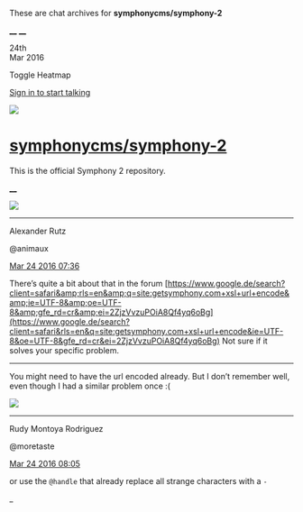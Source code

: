 These are chat archives for **symphonycms/symphony-2**

[__](/symphonycms/symphony-2/archives/2016/03/25)
[__](/symphonycms/symphony-2/archives/2016/03/23)

24th  
Mar 2016

Toggle Heatmap

[Sign in to start talking](/login?action=login&button=archive-login)

![](https://avatars-02.gitter.im/group/iv/3/57542c45c43b8c601977197e?s=48)

#  [symphonycms/symphony-2](/symphonycms/symphony-2)

This is the official Symphony 2 repository.

[ __ ](/orgs/symphonycms/rooms "More symphonycms rooms" )

![](https://avatars2.githubusercontent.com/u/446874?v=3&s=30)

__ __

Alexander Rutz

@animaux

[Mar 24 2016
07:36](https://gitter.im/symphonycms/symphony-2?at=56f398f6fa6befd738bb3013 ""
)

There’s quite a bit about that in the forum
[https://www.google.de/search?client=safari&amp;rls=en&amp;q=site:getsymphony.com+xsl+url+encode&amp;ie=UTF-8&amp;oe=UTF-8&amp;gfe_rd=cr&amp;ei=2ZjzVvzuPOiA8Qf4yq6oBg](https://www.google.de/search?client=safari&rls=en&q=site:getsymphony.com+xsl+url+encode&ie=UTF-8&oe=UTF-8&gfe_rd=cr&ei=2ZjzVvzuPOiA8Qf4yq6oBg)
Not sure if it solves your specific problem.

__ __

You might need to have the url encoded already. But I don’t remember well,
even though I had a similar problem once :(

![](https://avatars2.githubusercontent.com/u/857982?v=3&s=30)

__ __

Rudy Montoya Rodriguez

@moretaste

[Mar 24 2016
08:05](https://gitter.im/symphonycms/symphony-2?at=56f39fbffa6befd738bb313f ""
)

or use the `@handle` that already replace all strange characters with a `-`

_

